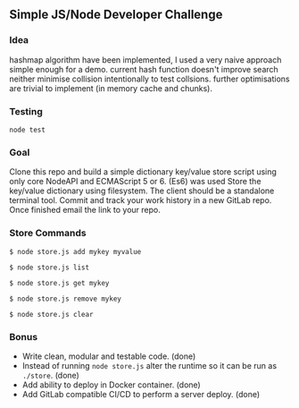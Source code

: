 ## Simple JS/Node Developer Challenge
### Idea
hashmap algorithm have been implemented, I used a very naive approach simple enough for a demo.
current hash function doesn't improve search neither minimise collision intentionally to test collsions.
further optimisations are trivial to implement (in memory cache and chunks).

### Testing
`node test`

### Goal
Clone this repo and build a simple dictionary key/value store script using only core NodeAPI and ECMAScript 5 or 6.  (Es6) was used 
Store the key/value dictionary using filesystem.
The client should be a standalone terminal tool.
Commit and track your work history in a new GitLab repo. Once finished email the link to your repo.

### Store Commands

`$ node store.js add mykey myvalue`

`$ node store.js list`

`$ node store.js get mykey`

`$ node store.js remove mykey`

`$ node store.js clear`

### Bonus

- Write clean, modular and testable code. (done)
- Instead of running `node store.js` alter the runtime so it can be run as `./store`. (done)
- Add ability to deploy in Docker container. (done)
- Add GitLab compatible CI/CD to perform a server deploy. (done)